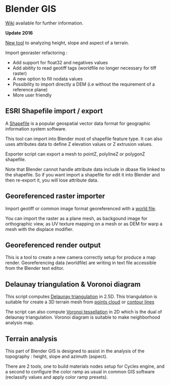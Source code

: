 Blender GIS
==========

[Wiki](https://github.com/domlysz/BlenderGIS/wiki/Install-and-usage) available for further information.

**Update 2016**

[New tool](https://github.com/domlysz/BlenderGIS/wiki/Terrain-analysis) to analyzing height, slope and aspect of a terrain.

Import georaster refactoring :
- Add support for float32 and negatives values
- Add abitity to read geotiff tags (worldfile no longer necessary for tiff raster)
- A new option to fill nodata values
- Possibility to import directly a DEM (i.e without the requirement of a reference plane)
- More user friendly


ESRI Shapefile import / export
--------------------

A [Shapefile](http://en.wikipedia.org/wiki/Shapefile) is a popular geospatial vector data format for geographic information system software.

This tool can import into Blender most of shapefile feature type. It can also uses attributes data to define Z elevation values or Z extrusion values.

Exporter script can export a mesh to pointZ, polylineZ or polygonZ shapefile.

Note that Blender cannot handle attribute data include in dbase file linked to the shapefile. So if you want import a shapefile for edit it into Blender and then re-export it, you will lose attribute data.


Georeferenced raster importer
--------------------

Import geotiff or common image format georeferenced with a [world file](http://en.wikipedia.org/wiki/World_file).

You can import the raster as a plane mesh, as backgound image for orthographic view, as UV texture mapping on a mesh or as DEM for warp a mesh with the displace modifier.


Georeferenced render output
--------------------

This is a tool to create a new camera correctly setup for produce a map render. Georeferencing data (worldfile) are writing in text file accessible from the Blender text editor.


Delaunay triangulation & Voronoi diagram
--------------------

This script computes [Delaunay triangulation](http://en.wikipedia.org/wiki/Delaunay_triangulation) in 2.5D. This triangulation is suitable for create a 3D terrain mesh from [points cloud](http://en.wikipedia.org/wiki/Point_cloud) or [contour lines](http://en.wikipedia.org/wiki/Contour_line)

The script can also compute [Voronoi tessellation](http://en.wikipedia.org/wiki/Voronoi) in 2D which is the dual of delaunay triangulation. Voronoi diagram is suitable to make neighborhood analysis map.


Terrain analysis
--------------------

This part of Blender GIS is designed to assist in the analysis of the topography : height, slope and azimuth (aspect).

There are 2 tools, one to build materials nodes setup for Cycles engine, and a second to configure the color ramp as usual in common GIS software (reclassify values and apply color ramp presets).
